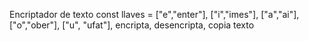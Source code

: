 Encriptador de texto 
const llaves =
 ["e","enter"],
 ["i","imes"],
 ["a","ai"],
 ["o","ober"],
 ["u", "ufat"],
encripta, desencripta, copia texto
